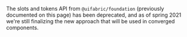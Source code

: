 The slots and tokens API from `@uifabric/foundation` (previously documented on this page) has been deprecated, and as of spring 2021 we're still finalizing the new approach that will be used in converged components.
